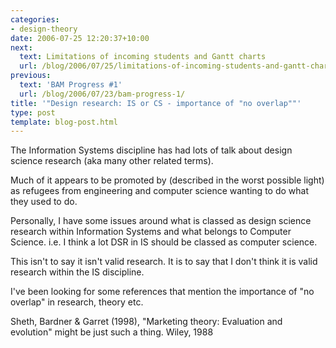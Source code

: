 ```yaml
---
categories:
- design-theory
date: 2006-07-25 12:20:37+10:00
next:
  text: Limitations of incoming students and Gantt charts
  url: /blog/2006/07/25/limitations-of-incoming-students-and-gantt-charts/
previous:
  text: 'BAM Progress #1'
  url: /blog/2006/07/23/bam-progress-1/
title: '"Design research: IS or CS - importance of "no overlap""'
type: post
template: blog-post.html
---
```

The Information Systems discipline has had lots of talk about design science research (aka many other related terms).

Much of it appears to be promoted by (described in the worst possible light) as refugees from engineering and computer science wanting to do what they used to do.

Personally, I have some issues around what is classed as design science research within Information Systems and what belongs to Computer Science. i.e. I think a lot DSR in IS should be classed as computer science.

This isn't to say it isn't valid research. It is to say that I don't think it is valid research within the IS discipline.

I've been looking for some references that mention the importance of "no overlap" in research, theory etc.

Sheth, Bardner & Garret (1998), "Marketing theory: Evaluation and evolution" might be just such a thing. Wiley, 1988